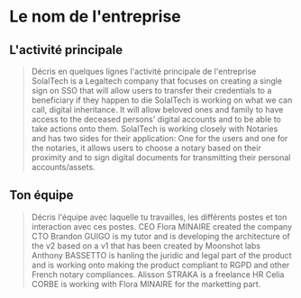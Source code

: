 # Le nom de l'entreprise

## L'activité principale

> Décris en quelques lignes l'activité principale de l'entreprise
> SolalTech is a Legaltech company that focuses on creating a single sign on SSO that will allow users to transfer their credentials to a beneficiary if they happen to die
> SolalTech is working on what we can call, digital inheritance. It will allow beloved ones and family to have access to the deceased persons' digital accounts and to be able to take actions onto them. 
> SolalTech is working closely with Notaries and has two sides for their application: One for the users and one for the notaries, it allows users to choose a notary based on their proximity and to sign digital documents for 
> transmitting their personal accounts/assets. 

## Ton équipe

> Décris l'équipe avec laquelle tu travailles, les différents postes et ton interaction avec ces postes.
CEO Flora MINAIRE created the company 
> CTO Brandon GUIGO is my tutor and is developing the architecture of the v2 based on  a v1 that has been created by Moonshot labs
> Anthony BASSETTO is hanling the juridic and legal part of the product and is working onto making the product compliant to RGPD and other French notary
> compliances.
>Alisson STRAKA is a freelance HR
> Celia CORBE is working with Flora MINAIRE for the marketting part. 